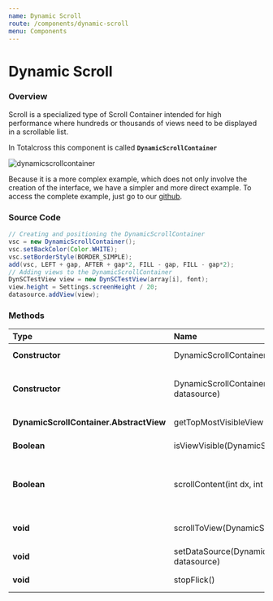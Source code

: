 ```yaml
---
name: Dynamic Scroll
route: /components/dynamic-scroll
menu: Components
---
```


# Dynamic Scroll

### Overview <a id="overview"></a>

Scroll is a specialized type of Scroll Container intended for high performance where hundreds or thousands of views need to be displayed in a scrollable list.​

<!-- {% hint style="info" %} -->

In Totalcross this component is called **`DynamicScrollContainer`**

<!-- {% endhint %} -->

![dynamicscrollcontainer](../.gitbook/assets/dynamicscrollcontainer-sample.gif)

<!-- {% hint style="info" %} -->

Because it is a more complex example, which does not only involve the creation of the interface, we have a simpler and more direct example. To access the complete example, just go to our [github](https://github.com/TotalCross/TCSample/blob/master/src/main/java/totalcross/sample/components/ui/DynScrollContainerSample.java).

<!-- {% endhint %} -->

### Source Code <a id="source-code"></a>

<!-- {% code title="DynScrollContainerSample.java" %} -->

```java
// Creating and positioning the DynamicScrollContainer
vsc = new DynamicScrollContainer();
vsc.setBackColor(Color.WHITE);
vsc.setBorderStyle(BORDER_SIMPLE);
add(vsc, LEFT + gap, AFTER + gap*2, FILL - gap, FILL - gap*2);
// Adding views to the DynamicScrollContainer
DynSCTestView view = new DynSCTestView(array[i], font);
view.height = Settings.screenHeight / 20;
datasource.addView(view);
```

<!-- {% endcode %} -->

### Methods

| Type                                    | Name                                                                   | Description                                                                                                   |
| :-------------------------------------- | :--------------------------------------------------------------------- | :------------------------------------------------------------------------------------------------------------ |
| **Constructor**                         | DynamicScrollContainer\( \)                                            | Creates a empty DynamicScrollContainer.                                                                       |
| **Constructor**                         | DynamicScrollContainer\(DynamicScrollContainer.DataSource datasource\) | Creates a DynamicScrollContainer that sets the referred datasource                                            |
| **DynamicScrollContainer.AbstractView** | getTopMostVisibleView\( \)                                             | Return the top most visible view                                                                              |
| **Boolean**                             | isViewVisible\(DynamicScrollContainer.AbstractView view\)              | Return true if the view is visible                                                                            |
| **Boolean**                             | scrollContent\(int dx, int dy, boolean fromFlick\)                     | Scroll the DynamicScrollContainer to the referred position. If the boolean is true, it does a flick animation |
| **void**                                | scrollToView\(DynamicScrollContainer.AbstractView view\)               | Scroll the DynamicScrollContainer to the view                                                                 |
| **void**                                | setDataSource\(DynamicScrollContainer.DataSource datasource\)          | Set the DataSource                                                                                            |
| **void**                                | stopFlick\(\)                                                          | Stops any flick animation                                                                                     |
